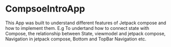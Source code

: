 # CompsoeIntroApp
This App was built to understand different features of Jetpack compose and how to implement them. E.g To undertand how to connect state with Compose, the relationship between State, viewmodel and jetpack compose, Navigation in jetpack compose, Bottom and TopBar Navigation etc.
